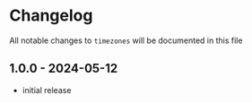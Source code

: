 # Changelog

All notable changes to `timezones` will be documented in this file

## 1.0.0 - 2024-05-12

- initial release
